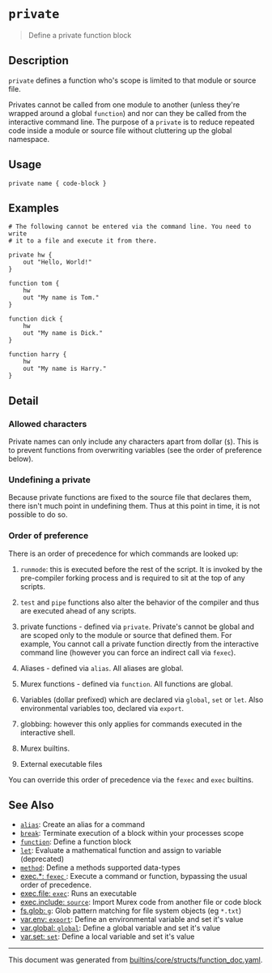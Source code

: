 # `private`

> Define a private function block

## Description

`private` defines a function who's scope is limited to that module or source
file.

Privates cannot be called from one module to another (unless they're wrapped
around a global `function`) and nor can they be called from the interactive
command line. The purpose of a `private` is to reduce repeated code inside
a module or source file without cluttering up the global namespace.

## Usage

```
private name { code-block }
```

## Examples

```
# The following cannot be entered via the command line. You need to write
# it to a file and execute it from there.

private hw {
    out "Hello, World!"
}

function tom {
    hw
    out "My name is Tom."
}

function dick {
    hw
    out "My name is Dick."
}

function harry {
    hw
    out "My name is Harry."
}
```

## Detail

### Allowed characters

Private names can only include any characters apart from dollar (`$`).
This is to prevent functions from overwriting variables (see the order of
preference below).

### Undefining a private

Because private functions are fixed to the source file that declares them,
there isn't much point in undefining them. Thus at this point in time, it
is not possible to do so.

### Order of preference

There is an order of precedence for which commands are looked up:

1. `runmode`: this is executed before the rest of the script. It is invoked by
   the pre-compiler forking process and is required to sit at the top of any
   scripts.

1. `test` and `pipe` functions also alter the behavior of the compiler and thus
   are executed ahead of any scripts.

4. private functions - defined via `private`. Private's cannot be global and
   are scoped only to the module or source that defined them. For example, You
   cannot call a private function directly from the interactive command line
   (however you can force an indirect call via `fexec`).

2. Aliases - defined via `alias`. All aliases are global.

3. Murex functions - defined via `function`. All functions are global.

5. Variables (dollar prefixed) which are declared via `global`, `set` or `let`.
   Also environmental variables too, declared via `export`.

6. globbing: however this only applies for commands executed in the interactive
   shell.

7. Murex builtins.

8. External executable files

You can override this order of precedence via the `fexec` and `exec` builtins.

## See Also

* [`alias`](../commands/alias.md):
  Create an alias for a command
* [`break`](../commands/break.md):
  Terminate execution of a block within your processes scope
* [`function`](../commands/function.md):
  Define a function block
* [`let`](../commands/let.md):
  Evaluate a mathematical function and assign to variable (deprecated)
* [`method`](../commands/method.md):
  Define a methods supported data-types
* [exec.*: `fexec` ](../commands/fexec.md):
  Execute a command or function, bypassing the usual order of precedence.
* [exec.file: `exec`](../commands/exec.md):
  Runs an executable
* [exec.include: `source`](../commands/source.md):
  Import Murex code from another file or code block
* [fs.glob: `g`](../commands/g.md):
  Glob pattern matching for file system objects (eg `*.txt`)
* [var.env: `export`](../commands/export.md):
  Define an environmental variable and set it's value
* [var.global: `global`](../commands/global.md):
  Define a global variable and set it's value
* [var.set: `set`](../commands/set.md):
  Define a local variable and set it's value

<hr/>

This document was generated from [builtins/core/structs/function_doc.yaml](https://github.com/lmorg/murex/blob/master/builtins/core/structs/function_doc.yaml).